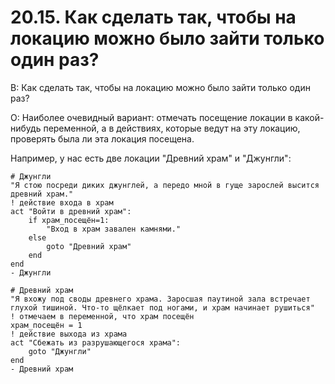 # 20.15. Как сделать так, чтобы на локацию можно было зайти только один раз?
<!-- [:faq_20_15] -->
В: Как сделать так, чтобы на локацию можно было зайти только один раз?

О:
Наиболее очевидный вариант: отмечать посещение локации в какой-нибудь переменной, а в действиях, которые ведут на эту локацию, проверять была ли эта локация посещена.

Например, у нас есть две локации "Древний храм" и "Джунгли":

```qsp
# Джунгли
"Я стою посреди диких джунглей, а передо мной в гуще зарослей высится древний храм."
! действие входа в храм
act "Войти в древний храм":
	if храм_посещён=1:
		"Вход в храм завален камнями."
	else
		goto "Древний храм"
	end
end
- Джунгли

# Древний храм
"Я вхожу под своды древнего храма. Заросшая паутиной зала встречает глухой тишиной. Что-то щёлкает под ногами, и храм начинает рушиться"
! отмечаем в переменной, что храм посещён
храм_посещён = 1
! действие выхода из храма
act "Сбежать из разрушающегося храма":
	goto "Джунгли"
end
- Древний храм
```
